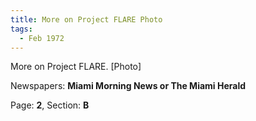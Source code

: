 ```yaml
---  
title: More on Project FLARE Photo  
tags:  
  - Feb 1972  
---  
```

  
More on Project FLARE. [Photo]  
  
Newspapers: **Miami Morning News or The Miami Herald**  
  
Page: **2**, Section: **B** 
